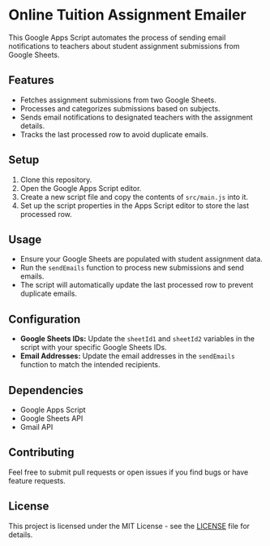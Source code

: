# Online Tuition Assignment Emailer

This Google Apps Script automates the process of sending email notifications to teachers about student assignment submissions from Google Sheets. 

## Features

- Fetches assignment submissions from two Google Sheets.
- Processes and categorizes submissions based on subjects.
- Sends email notifications to designated teachers with the assignment details.
- Tracks the last processed row to avoid duplicate emails.

## Setup

1. Clone this repository.
2. Open the Google Apps Script editor.
3. Create a new script file and copy the contents of `src/main.js` into it.
4. Set up the script properties in the Apps Script editor to store the last processed row.

## Usage

- Ensure your Google Sheets are populated with student assignment data.
- Run the `sendEmails` function to process new submissions and send emails.
- The script will automatically update the last processed row to prevent duplicate emails.

## Configuration

- **Google Sheets IDs:** Update the `sheetId1` and `sheetId2` variables in the script with your specific Google Sheets IDs.
- **Email Addresses:** Update the email addresses in the `sendEmails` function to match the intended recipients.

## Dependencies

- Google Apps Script
- Google Sheets API
- Gmail API

## Contributing

Feel free to submit pull requests or open issues if you find bugs or have feature requests.

## License

This project is licensed under the MIT License - see the [LICENSE](LICENSE) file for details.
